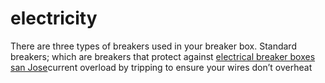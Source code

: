 # electricity
 There are three types of breakers used in your breaker box. Standard breakers; which are breakers that protect against <a href="https://drummondelectric.com/breaker-boxes-electrical-panels/">electrical breaker boxes san Jose</a>current overload by tripping to ensure your wires don’t overheat
